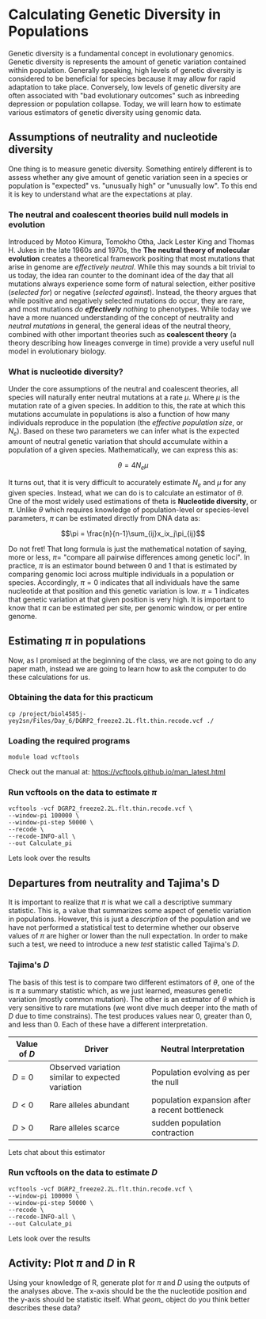 # Calculating Genetic Diversity in Populations

Genetic diversity is a fundamental concept in evolutionary genomics. Genetic diversity is represents the amount of genetic variation contained within population. Generally speaking, high levels of genetic diversity is considered to be beneficial for species because it may allow for rapid adaptation to take place.  Conversely, low levels of genetic diversity are often associated with "bad evolutionary outcomes" such as inbreeding depression or population collapse. Today, we will learn how to estimate various estimators of genetic diversity using genomic data.

## Assumptions of neutrality and nucleotide diversity
One thing is to measure genetic diversity. Something entirely different is to assess whether any give amount of genetic variation seen in a species or population is "expected" vs. "unusually high" or "unusually low". To this end it is key to understand what are the expectations at play. 

### The neutral and coalescent theories build null models in evolution
Introduced by Motoo Kimura, Tomokho Otha, Jack Lester King and Thomas H. Jukes in the late 1960s and 1970s, the **The neutral theory of molecular evolution** creates a theoretical framework positing that most mutations that arise in genome are _effectively neutral_. While this may sounds a bit trivial to us today, the idea ran counter to the dominant idea of the day that all mutations always experience some form of natural selection, either positive (_selected for_) or negative (_selected against_). Instead, the theory argues that while positive and negatively selected mutations do occur, they are rare, and most mutations _do **effectively** nothing_ to phenotypes. While today we have a more nuanced understanding of the concept of neutrality and _neutral mutations_ in general, the general ideas of the neutral theory, combined with other important theories such as **coalescent theory** (a theory describing how lineages converge in time)  provide a very useful null model in evolutionary biology.

### What is nucleotide diversity?
Under the core assumptions of the neutral and coalescent theories, all species will naturally enter neutral mutations at a rate $\mu$. Where $\mu$ is the mutation rate of a given species. In addition to this, the rate at which this mutations accumulate in populations is also a function of how many individuals reproduce in the population (the _effective population size_, or $N_e$). Based on these two parameters we can infer what is the expected amount of neutral genetic variation that should accumulate within a population of a given species. Mathematically, we can express this as:

$$\theta =4N_e\mu$$

It turns out, that it is very difficult to accurately estimate  $N_e$ and $\mu$ for any given species. Instead, what we can do is to calculate an estimator of $\theta$. One of the most widely used estimations of theta is **Nucleotide diversity**, or $\pi$.  Unlike $\theta$ which requires knowledge of population-level or species-level parameters, $\pi$ can be estimated directly from DNA data as:

$$\pi = \frac{n}{n-1}\sum_{ij}x_ix_j\pi_{ij}$$

Do not fret! That long formula is just the mathematical notation of saying, more or less, $\pi=$ "compare all pairwise differences among genetic loci". In practice, $\pi$ is an estimator bound between 0 and 1 that is estimated by comparing genomic loci across multiple individuals in a population or species. Accordingly, $\pi = 0$ indicates that all individuals have the same nucleotide at that position and this genetic variation is low. $\pi = 1$ indicates that genetic variation at that given position is very high. It is important to know that $\pi$ can be estimated per site, per genomic window, or per entire genome. 

## Estimating $\pi$ in populations
Now, as I promised at the beginning of the class, we are not going to do any paper math, instead we are going to learn how to ask the computer to do these calculations for us. 

### Obtaining the data for this practicum
```
cp /project/biol4585j-yey2sn/Files/Day_6/DGRP2_freeze2.2L.flt.thin.recode.vcf ./
```

### Loading the required programs 
```
module load vcftools
```
Check out the manual at: https://vcftools.github.io/man_latest.html

### Run vcftools on the data to estimate $\pi$
```
vcftools -vcf DGRP2_freeze2.2L.flt.thin.recode.vcf \
--window-pi 100000 \
--window-pi-step 50000 \
--recode \
--recode-INFO-all \
--out Calculate_pi
```

Lets look over the results

## Departures from neutrality and Tajima's D

It is important to realize that $\pi$ is what we call a descriptive summary statistic. This is, a value that summarizes some aspect of genetic variation in populations. However, this is just a _description_ of the population and we have not performed a statistical test to determine whether our observe values of $\pi$ are higher or lower than the null expectation.  In order to make such a test, we need to introduce a new _test_ statistic called Tajima's $D$. 

### Tajima's $D$
The basis of this test is to compare two different estimators of $\theta$, one of the is $\pi$ a summary statistic which, as we just learned, measures genetic variation (mostly common mutation). The other is an estimator of $\theta$ which is very sensitive to rare mutations (we wont dive much deeper into the math of $D$ due to time constrains). The test produces values near 0, greater than 0, and less than 0. Each of these have a different interpretation. 

| Value of $D$ 	| Driver                                           	| Neutral Interpretation                         	|
|--------------	|--------------------------------------------------	|------------------------------------------------	|
| $D = 0$      	| Observed variation similar to expected variation 	| Population evolving as per the null            	|
| $D < 0$      	| Rare alleles abundant                            	| population expansion after a recent bottleneck 	|
| $D > 0$      	| Rare alleles scarce                              	| sudden population contraction                  	|

Lets chat about this estimator

### Run vcftools on the data to estimate $D$
```
vcftools -vcf DGRP2_freeze2.2L.flt.thin.recode.vcf \
--window-pi 100000 \
--window-pi-step 50000 \
--recode \
--recode-INFO-all \
--out Calculate_pi
```
Lets look over the results


## Activity: Plot $\pi$ and $D$ in R 

Using your knowledge of R, generate plot for $\pi$ and $D$ using the outputs of the analyses above. The x-axis should be the the nucleotide position and the y-axis should be statistic itself. What *geom_* object do you think better describes these data?

